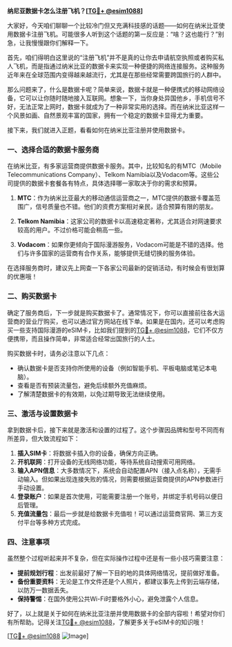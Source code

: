 **纳尼亚数据卡怎么注册飞机？[[TG💪+ @esim1088](https://t.me/s/esim1088)]**

大家好，今天咱们聊聊一个比较冷门但又充满科技感的话题——如何在纳米比亚使用数据卡注册飞机。可能很多人听到这个话题的第一反应是：“啥？这也能行？”别急，让我慢慢跟你们解释一下。

首先，咱们得明白这里说的“注册飞机”并不是真的让你去申请航空执照或者购买私人飞机，而是指通过纳米比亚的数据卡来实现一种便捷的网络连接服务。这种服务近年来在全球范围内变得越来越流行，尤其是在那些经常需要跨国旅行的人群中。

那么问题来了，什么是数据卡呢？简单来说，数据卡就是一种便携式的移动网络设备，它可以让你随时随地接入互联网。想象一下，当你身处异国他乡，手机信号不好，无法正常上网时，数据卡就成为了一种非常实用的选择。而在纳米比亚这样一个风景如画、自然景观丰富的国家，拥有一个稳定的数据卡显得尤为重要。

接下来，我们就进入正题，看看如何在纳米比亚注册并使用数据卡。

### **一、选择合适的数据卡服务商**

在纳米比亚，有多家运营商提供数据卡服务。其中，比较知名的有MTC（Mobile Telecommunications Company）、Telkom Namibia以及Vodacom等。这些公司提供的数据卡套餐各有特点，具体选择哪一家取决于你的需求和预算。

1. **MTC**：作为纳米比亚最大的移动通信运营商之一，MTC提供的数据卡覆盖范围广，信号质量也不错。他们的资费方案相对亲民，适合预算有限的朋友。
   
2. **Telkom Namibia**：这家公司的数据卡以高速稳定著称，尤其适合对网速要求较高的用户。不过价格可能会稍高一些。

3. **Vodacom**：如果你更倾向于国际漫游服务，Vodacom可能是不错的选择。他们与许多国家的运营商有合作关系，能够提供无缝切换的服务体验。

在选择服务商时，建议先上网查一下各家公司最新的促销活动，有时候会有很划算的优惠哦！

### **二、购买数据卡**

确定了服务商后，下一步就是购买数据卡了。通常情况下，你可以直接前往各大运营商的营业厅购买，也可以通过官方网站在线下单。如果是在国内，还可以考虑购买一些支持国际漫游的eSIM卡，比如我们提到的[TG💪+ @esim1088](https://t.me/s/esim1088)，它们不仅方便携带，而且操作简单，非常适合经常出国旅行的人士。

购买数据卡时，请务必注意以下几点：
- 确认数据卡是否支持你所使用的设备（例如智能手机、平板电脑或笔记本电脑）。
- 查看是否有预装流量包，避免后续额外充值麻烦。
- 了解清楚数据卡的有效期，以免过期导致无法继续使用。

### **三、激活与设置数据卡**

拿到数据卡后，接下来就是激活和设置的过程了。这个步骤因品牌和型号不同而有所差异，但大致流程如下：

1. **插入SIM卡**：将数据卡插入你的设备，确保方向正确。
2. **开机联网**：打开设备的无线网络功能，等待系统自动搜索可用网络。
3. **输入APN信息**：大多数情况下，系统会自动配置APN（接入点名称），无需手动输入。但如果出现连接失败的情况，则需要根据运营商提供的APN参数进行手动设置。
4. **登录账户**：如果是首次使用，可能需要注册一个账号，并绑定手机号码以便日后管理。
5. **充值流量包**：最后一步就是给数据卡充值啦！可以通过运营商官网、第三方支付平台等多种方式完成。

### **四、注意事项**

虽然整个过程听起来并不复杂，但在实际操作过程中还是有一些小技巧需要注意：

- **提前规划行程**：出发前最好了解一下目的地的具体网络情况，提前做好准备。
- **备份重要资料**：无论是工作文件还是个人照片，都建议事先上传到云端存储，以防万一数据丢失。
- **保持警惕**：在国外使用公共Wi-Fi时要格外小心，避免泄露个人信息。

好了，以上就是关于如何在纳米比亚注册并使用数据卡的全部内容啦！希望对你们有所帮助。记得关注[TG💪+ @esim1088](https://t.me/s/esim1088)，了解更多关于eSIM卡的知识哦！

[[TG💪+ @esim1088](https://t.me/s/esim1088) ![Image](https://i.postimg.cc/4NQfJmqS/Snipaste-2025-05-13-00-14-12.png)]